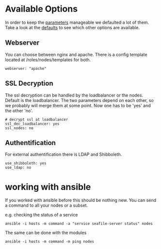 # Available Options

In order to keep the [parameters](group_vars/all) manageable we defaulted a lot of them.  
Take a look at the [defaults](roles/nodes/defaults/main.yml) to see which other options are available.

## Webserver

You can choose between nginx and apache. There is a config template located at /roles/nodes/templates for both.

```
webserver: "apache"
```

## SSL Decryption

The ssl decryption can be handled by the loadbalancer or the nodes. Default is the loadbalancer.
The two parameters depend on each other, so we probably will merge them at some point. Now one has to be 'yes' and the other 'no'.

```
# decrypt ssl at loadbalancer
ssl_dec_loadbalancer: yes
ssl_nodes: no
```

## Authentification

For external authentification there is LDAP and Shibboleth.

```
use_shibboleth: yes
use_ldap: no
```

# working with ansible

If you worked with ansible before this should be nothing new.
You can send a command to all your nodes or a subset.

e.g. checking the status of a service 
```
ansible -i hosts -m command -a "service seafile-server status" nodes
```

The same can be done with the modules
```
ansible -i hosts -m command -m ping nodes
```
